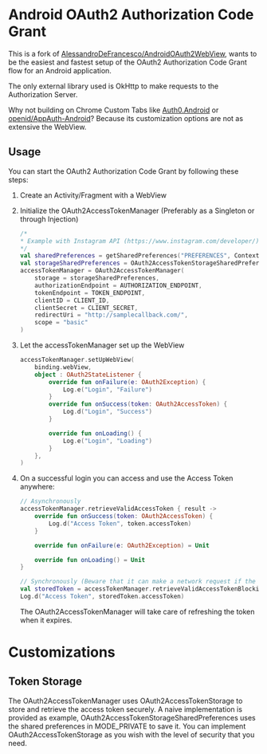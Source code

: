 # Android OAuth2 Authorization Code Grant

This is a fork of [AlessandroDeFrancesco/AndroidOAuth2WebView](https://github.com/AlessandroDeFrancesco/AndroidOAuth2WebView), wants to be the easiest and fastest setup of the OAuth2 Authorization Code Grant flow for an Android application.

The only external library used is OkHttp to make requests to the Authorization Server.

Why not building on Chrome Custom Tabs like [Auth0.Android](https://github.com/auth0/Auth0.Android) or [openid/AppAuth-Android](https://github.com/openid/AppAuth-Android)? Because its customization options are not as extensive the WebView.

## Usage

You can start the OAuth2 Authorization Code Grant by following these steps:

1. Create an Activity/Fragment with a WebView
2. Initialize the OAuth2AccessTokenManager (Preferably as a Singleton or through Injection)
    ```kotlin
    /*
    * Example with Instagram API (https://www.instagram.com/developer/)
    */
    val sharedPreferences = getSharedPreferences("PREFERENCES", Context.MODE_PRIVATE)
    val storageSharedPreferences = OAuth2AccessTokenStorageSharedPreferences(sharedPreferences)
    accessTokenManager = OAuth2AccessTokenManager(
        storage = storageSharedPreferences,
        authorizationEndpoint = AUTHORIZATION_ENDPOINT,
        tokenEndpoint = TOKEN_ENDPOINT,
        clientID = CLIENT_ID,
        clientSecret = CLIENT_SECRET,
        redirectUri = "http://samplecallback.com/",
        scope = "basic"
    )
    ```
3. Let the accessTokenManager set up the WebView
    ```kotlin
    accessTokenManager.setUpWebView(
        binding.webView,
        object : OAuth2StateListener {
            override fun onFailure(e: OAuth2Exception) {
                Log.e("Login", "Failure")
            }
            override fun onSuccess(token: OAuth2AccessToken) {
                Log.d("Login", "Success")
            }

            override fun onLoading() {
                Log.e("Login", "Loading")
            }
        },
    )
    ```
4. On a successful login you can access and use the Access Token anywhere:
    ```kotlin
    // Asynchronously
    accessTokenManager.retrieveValidAccessToken { result ->
        override fun onSuccess(token: OAuth2AccessToken) {
            Log.d("Access Token", token.accessToken)
        }

        override fun onFailure(e: OAuth2Exception) = Unit

        override fun onLoading() = Unit
    }
    ```

    ```kotlin
    // Synchronously (Beware that it can make a network request if the token is expired and can crash the app if it is made in the UI Thread)
    val storedToken = accessTokenManager.retrieveValidAccessTokenBlocking()
    Log.d("Access Token", storedToken.accessToken)
    ```
    The OAuth2AccessTokenManager will take care of refreshing the token when it expires.

# Customizations

## Token Storage

The OAuth2AccessTokenManager uses OAuth2AccessTokenStorage to store and retrieve the access token securely. A naive implementation is provided as example, OAuth2AccessTokenStorageSharedPreferences uses the shared preferences in MODE_PRIVATE to save it. You can implement OAuth2AccessTokenStorage as you wish with the level of security that you need.
